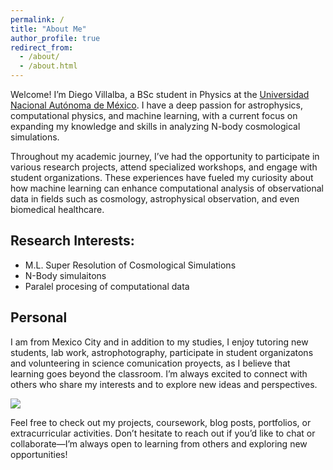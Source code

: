 ```yaml
---
permalink: /
title: "About Me"
author_profile: true
redirect_from: 
  - /about/
  - /about.html
---
```

Welcome! I’m Diego Villalba, a BSc student in Physics at the [Universidad Nacional Autónoma de México](https://en.wikipedia.org/wiki/National_Autonomous_University_of_Mexico). I have a deep passion for astrophysics, computational physics, and machine learning, with a current focus on expanding my knowledge and skills in analyzing N-body cosmological simulations.

Throughout my academic journey, I’ve had the opportunity to participate in various research projects, attend specialized workshops, and engage with student organizations. These experiences have fueled my curiosity about how machine learning can enhance computational analysis of observational data in fields such as cosmology, astrophysical observation, and even biomedical healthcare.

## Research Interests:
- M.L. Super Resolution of Cosmological Simulations 
- N-Body simulaitons
- Paralel procesing of computational data


## Personal
I am from Mexico City and in addition to my studies, I enjoy tutoring new students, lab work, astrophotography, participate in student organizatons and volunteering in science comunication proyects, as I believe that learning goes beyond the classroom. I’m always excited to connect with others who share my interests and to explore new ideas and perspectives.

<img src='/images/about_me.png'>

Feel free to check out my projects, coursework, blog posts, portfolios, or extracurricular activities. Don’t hesitate to reach out if you’d like to chat or collaborate—I’m always open to learning from others and exploring new opportunities!


